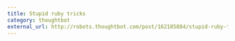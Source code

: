 ```yaml
---
title: Stupid ruby tricks
category: thoughtbot
external_url: http://robots.thoughtbot.com/post/162185884/stupid-ruby-tricks
---
```

